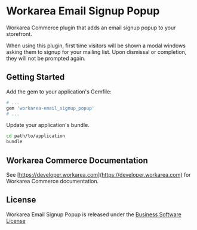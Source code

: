 Workarea Email Signup Popup
================================================================================

Workarea Commerce plugin that adds an email signup popup to your storefront.

When using this plugin, first time visitors will be shown a modal windows asking them to signup for your mailing list. Upon dismissal or completion, they will not be prompted again.

Getting Started
--------------------------------------------------------------------------------

Add the gem to your application's Gemfile:

```ruby
# ...
gem 'workarea-email_signup_popup'
# ...
```

Update your application's bundle.

```bash
cd path/to/application
bundle
```

Workarea Commerce Documentation
--------------------------------------------------------------------------------

See [https://developer.workarea.com](https://developer.workarea.com) for Workarea Commerce documentation.

License
--------------------------------------------------------------------------------

Workarea Email Signup Popup is released under the [Business Software License](LICENSE)
